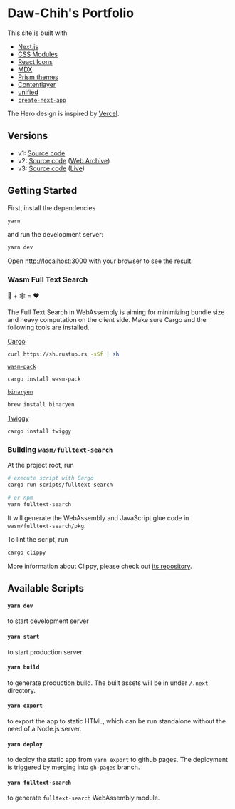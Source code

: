 # Daw-Chih's Portfolio

This site is built with

- [Next.js](https://nextjs.org/)
- [CSS Modules](https://github.com/css-modules/css-modules)
- [React Icons](https://react-icons.github.io/react-icons/)
- [MDX](https://mdxjs.com/)
- [Prism themes](https://github.com/PrismJS/prism-themes)
- [Contentlayer](https://www.contentlayer.dev)
- [unified](https://github.com/unifiedjs/unified)
- [`create-next-app`](https://github.com/vercel/next.js/tree/canary/packages/create-next-app)

The Hero design is inspired by [Vercel](https://vercel.com/).

## Versions

- v1: [Source code](https://github.com/DawChihLiou/dawchihliou.github.io/tree/archive/1.0)
- v2: [Source code](https://github.com/DawChihLiou/dawchihliou.github.io/tree/v2.4.3) ([Web Archive](https://web.archive.org/web/20220207143307/https://dawchihliou.github.io/))
- v3: [Source code](https://github.com/DawChihLiou/dawchihliou.github.io/tree/3.0.0) ([Live](https://dawchihliou.github.io))

## Getting Started

First, install the dependencies

```bash
yarn
```

and run the development server:

```bash
yarn dev
```

Open [http://localhost:3000](http://localhost:3000) with your browser to see the result.

### Wasm Full Text Search

🦀 + 🕸 = ❤️

The Full Text Search in WebAssembly is aiming for minimizing bundle size and heavy computation on the client side. Make sure Cargo and the following tools are installed.

[Cargo](https://doc.rust-lang.org/cargo/getting-started/installation.html)

```bash
curl https://sh.rustup.rs -sSf | sh
```

[`wasm-pack`](https://rustwasm.github.io/docs/wasm-pack/introduction.html)

```bash
cargo install wasm-pack
```

[`binaryen`](https://github.com/WebAssembly/binaryen)

```bash
brew install binaryen
```

[Twiggy](https://rustwasm.github.io/twiggy/index.html)

```bash
cargo install twiggy
```

### Building `wasm/fulltext-search`

At the project root, run

```bash
# execute script with Cargo
cargo run scripts/fulltext-search

# or npm
yarn fulltext-search
```

It will generate the WebAssembly and JavaScript glue code in `wasm/fulltext-search/pkg`.

To lint the script, run

```bash
cargo clippy
```

More information about Clippy, please check out [its repository](https://github.com/rust-lang/rust-clippy).

## Available Scripts

#### `yarn dev`

to start development server

#### `yarn start`

to start production server

#### `yarn build`

to generate production build. The built assets will be in under `/.next` directory.

#### `yarn export`

to export the app to static HTML, which can be run standalone without the need of a Node.js server.

#### `yarn deploy`

to deploy the static app from `yarn export` to github pages. The deployment is triggered by merging into `gh-pages` branch.

#### `yarn fulltext-search`

to generate `fulltext-search` WebAssembly module.
